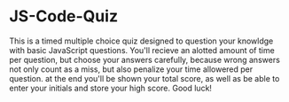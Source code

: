 # JS-Code-Quiz
This is a timed multiple choice quiz designed to question your knowldge with basic JavaScript questions. You'll recieve an alotted amount of time per question, but choose your answers carefully, because wrong answers not only count as a miss, but also penalize your time allowered per question. at the end you'll be shown your total score, as well as be able to enter your initials and store your high score. Good luck!
